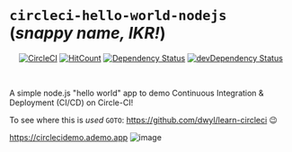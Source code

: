 # `circleci-hello-world-nodejs` (_snappy name, IKR!_)

<div align="center">

[![CircleCI](https://circleci.com/gh/remiakn/circleci-hello-world-nodejs.svg?style=svg)](https://circleci.com/gh/remiakn/circleci-hello-world-nodejs)
[![HitCount](http://hits.dwyl.io/nelsonic/circleci-hello-world-nodejs.svg)](https://github.com/nelsonic/circleci-hello-world-nodejs)
[![Dependency Status](https://img.shields.io/david/nelsonic/circleci-hello-world-nodejs.svg?style=flat-square)](https://david-dm.org/nelsonic/circleci-hello-world-nodejs)
[![devDependency Status](https://img.shields.io/david/dev/nelsonic/circleci-hello-world-nodejs.svg?style=flat-square)](https://david-dm.org/nelsonic/circleci-hello-world-nodejs#info=devDependencies)
</div>

<br />

A simple node.js "hello world" app to demo Continuous Integration
&amp; Deployment (CI/CD) on Circle-CI!

To see where this is _used_ `GOTO`: https://github.com/dwyl/learn-circleci :wink:

https://circlecidemo.ademo.app
![image](https://user-images.githubusercontent.com/194400/41682167-db9f698e-74ce-11e8-9452-f93d59b252f9.png)
